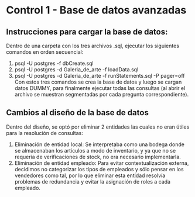 # Control 1 - Base de datos avanzadas
## Instrucciones para cargar la base de datos:

Dentro de una carpeta con los tres archivos .sql, ejecutar los siguientes comandos en orden secuencial:
1) psql -U postgres -f dbCreate.sql
2) psql -U postgres -d Galeria_de_arte -f loadData.sql
3) psql -U postgres -d Galeria_de_arte -f runStatements.sql -P pager=off
Con estos tres comandos se crea la base de datos y luego se cargan datos DUMMY, para finalmente ejecutar todas las consultas (al abrir el archivo se muestran segmentadas por cada pregunta correspondiente).

## Cambios al diseño de la base de datos

Dentro del diseño, se optó por eliminar 2 entidades las cuales no eran útiles para la resolución de consultas:
1) Eliminación de entidad local: Se interpretaba como una bodega donde se almacenaban los artículos a modo de inventario, y ya que no se requería de verificaciones de stock, no era necesario implementarla.
2) Eliminación de entidad empleado: Para evitar contextualización externa, decidimos no categorizar los tipos de empleados y sólo pensar en los vendedores como tal, por lo que eliminar esta entidad resolvía problemas de redundancia y evitar la asignación de roles a cada empleado.
